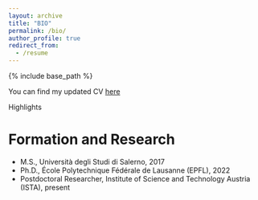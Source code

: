 ```yaml
---
layout: archive
title: "BIO"
permalink: /bio/
author_profile: true
redirect_from:
  - /resume
---
```


{% include base_path %}

You can find my updated CV [here](/files/CV.pdf)

Highlights 

Formation and Research 
======
* M.S., Università degli Studi di Salerno, 2017
* Ph.D., École Polytechnique Fédérale de Lausanne (EPFL), 2022
* Postdoctoral Researcher, Institute of Science and Technology Austria (ISTA), present


